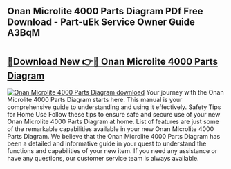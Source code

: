 ## Onan Microlite 4000 Parts Diagram PDf Free Download - Part-uEk Service Owner Guide A3BqM

# <h2><a href="http://dfj3r1e.blite.top/?on=Onan+Microlite+4000+Parts+Diagram">🔗Download New 👉🔴 Onan Microlite 4000 Parts Diagram</a></h2>

[![Onan Microlite 4000 Parts Diagram download](https://i.imgur.com/lujVjoI.png)](http://dfj3r1e.blite.top/?on=Onan+Microlite+4000+Parts+Diagram)
Your journey with the Onan Microlite 4000 Parts Diagram starts here. This manual is your comprehensive guide to understanding and using it effectively. Safety Tips for Home Use Follow these tips to ensure safe and secure use of your new Onan Microlite 4000 Parts Diagram at home. List of features are just some of the remarkable capabilities available in your new Onan Microlite 4000 Parts Diagram. We believe that the Onan Microlite 4000 Parts Diagram has been a detailed and informative guide in your quest to understand the functions and capabilities of your new item. If you need any assistance or have any questions, our customer service team is always available.
